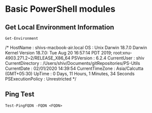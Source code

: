 # Basic PowerShell modules

## Get Local Environment Information

`Get-Environment`

/*
HostName          : shivs-macbook-air.local
OS                : Unix Darwin 18.7.0 Darwin Kernel Version 18.7.0: Tue Aug 20 16:57:14 PDT 2019; root:xnu-4903.271.2~2/RELEASE_X86_64
PSVersion         : 6.2.4
CurrentUser       : shiv
CurrentDirectory  : /Users/shiv/Documents/gitRepositories/PS-Utils
CurrentDate       : 02/01/2020 14:39:54
CurrentTimeZone   : Asia/Calcutta (GMT+05:30)
UpTime            : 0 Days, 11 Hours, 1 Minutes, 34 Seconds
PSExecutionPolicy : Unrestricted
*/

## Ping Test

`Test-PingFQDN -FQDN <FQDN>`

